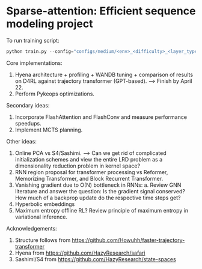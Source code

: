 # Sparse-attention: Efficient sequence modeling project

To run training script:

```python
python train.py --config="configs/medium/<env>_<difficulty>_<layer_type>.yaml" --device="cuda" --mem=120G
```


Core implementations:
1. Hyena architecture + profiling + WANDB tuning + comparison of results on D4RL against trajectory transformer (GPT-based). --> Finish by April 22.
2. Perform Pykeops optimizations.


Secondary ideas:
1. Incorporate FlashAttention and FlashConv and measure performance speedups.
2. Implement MCTS planning.

Other ideas:
1. Online PCA vs S4/Sashimi. --> Can we get rid of complicated initialization schemes and view the entire LRD problem as a dimensionality reduction problem in kernel space?
2. RNN region proposal for transformer processing vs Reformer, Memorizing Transformer, and Block Recurrent Transformer.
3. Vanishing gradient due to O(N) bottleneck in RNNs:
    a. Review GNN literature and answer the question: Is the gradient signal conserved? How much of a backprop update do the respective time steps get?
4. Hyperbolic embeddings
5. Maximum entropy offline RL? Review principle of maximum entropy in variational inference.


Acknowledgements:
1. Structure follows from https://github.com/Howuhh/faster-trajectory-transformer
2. Hyena from https://github.com/HazyResearch/safari
3. Sashimi/S4 from https://github.com/HazyResearch/state-spaces

